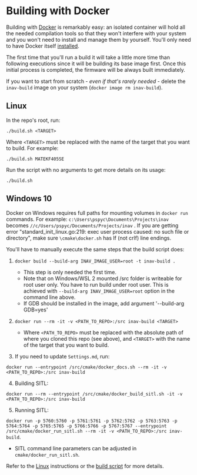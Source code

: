 # Building with Docker

Building with [Docker](https://www.docker.com/) is remarkably easy: an isolated container will hold all the needed compilation tools so that they won't interfere with your system and you won't need to install and manage them by yourself. You'll only need to have Docker itself [installed](https://docs.docker.com/install/).

The first time that you'll run a build it will take a little more time than following executions since it will be building its base image first. Once this initial process is completed, the firmware will be always built immediately.

If you want to start from scratch - _even if that's rarely needed_ - delete the `inav-build` image on your system (`docker image rm inav-build`).

## Linux

In the repo's root, run:

```
./build.sh <TARGET>
```

Where `<TARGET>` must be replaced with the name of the target that you want to build. For example:

```
./build.sh MATEKF405SE
```

Run the script with no arguments to get more details on its usage:

```
./build.sh
```

## Windows 10

Docker on Windows requires full paths for mounting volumes in `docker run` commands. For example: `c:\Users\pspyc\Documents\Projects\inav` becomes `//c/Users/pspyc/Documents/Projects/inav` .
If you are getting error "standard_init_linux.go:219: exec user process caused: no such file or directory", make sure `\cmake\docker.sh` has lf (not crlf) line endings.

You'll have to manually execute the same steps that the build script does:

1. `docker build --build-arg INAV_IMAGE_USER=root -t inav-build .`
   + This step is only needed the first time.
   + Note that on Windows/WSL 2 mounted /src folder is writeable for root user only. You have to run build under root user. This is achieved with `--build-arg INAV_IMAGE_USER=root` option in the command line above.   
   + If GDB should be installed in the image, add argument '--build-arg GDB=yes'
2. `docker run --rm -it -v <PATH_TO_REPO>:/src inav-build <TARGET>`
   + Where `<PATH_TO_REPO>` must be replaced with the absolute path of where you cloned this repo (see above), and `<TARGET>` with the name of the target that you want to build.

3. If you need to update `Settings.md`, run:

`docker run --entrypoint /src/cmake/docker_docs.sh --rm -it -v <PATH_TO_REPO>:/src inav-build`

4. Building SITL: 

`docker run --rm --entrypoint /src/cmake/docker_build_sitl.sh -it -v <PATH_TO_REPO>:/src inav-build`

5. Running SITL: 

`docker run -p 5760:5760 -p 5761:5761 -p 5762:5762 -p 5763:5763 -p 5764:5764 -p 5765:5765 -p 5766:5766 -p 5767:5767 --entrypoint /src/cmake/docker_run_sitl.sh --rm -it -v <PATH_TO_REPO>:/src inav-build`.
   + SITL command line parameters can be adjusted in `cmake/docker_run_sitl.sh`.

Refer to the [Linux](#Linux) instructions or the [build script](/build.sh) for more details.
